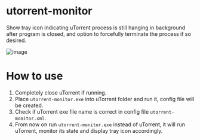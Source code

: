 # utorrent-monitor

Show tray icon indicating uTorrent process is still hanging in background after program is closed, and option to forcefully terminate the process if so desired.

![image](https://github.com/setsumi/utorrent-monitor/assets/5970554/8375213d-a3c6-4489-9140-ab15f27ee1d8)

# How to use
1. Completely close uTorrent if running.
2. Place `utorrent-monitor.exe` into uTorrent folder and run it, config file will be created.
3. Check if uTorrent exe file name is correct in config file `utorrent-monitor.xml`.
4. From now on run `utorrent-monitor.exe` instead of uTorrent, it will run uTorrent, monitor its state and display tray icon accordingly.
